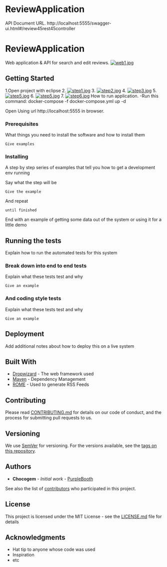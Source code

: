 # ReviewApplication

API Document URL. http://localhost:5555/swagger-ui.html#/review45rest45controller

# ReviewApplication

Web application & API for search and edit reviews.
[![web1.jpg](https://i.postimg.cc/Wz3hR05s/web1.jpg)](https://postimg.cc/njyHB98W)


## Getting Started
1.Open project with eclipse
2.
[![step1.jpg](https://i.postimg.cc/gjQcfQwK/step1.jpg)](https://postimg.cc/bS0jn69G)
3.
[![step2.jpg](https://i.postimg.cc/4NcXY87r/step2.jpg)](https://postimg.cc/F7hMqVxZ)
4.
[![step3.jpg](https://i.postimg.cc/Zq5Rv8hp/step3.jpg)](https://postimg.cc/fV1Z60yR)
5.
[![step5.jpg](https://i.postimg.cc/zf2fCyJM/step5.jpg)](https://postimg.cc/CZDYYLnH)
6.
[![step5.jpg](https://i.postimg.cc/zf2fCyJM/step5.jpg)](https://postimg.cc/CZDYYLnH)
7.
[![step6.jpg](https://i.postimg.cc/4NRxQkgJ/step6.jpg)](https://postimg.cc/ThQxTs1S)
How to run application.
-Run this command: docker-compose -f docker-compose.yml up -d 

Open Using url  http://localhost:5555 in browser.

### Prerequisites

What things you need to install the software and how to install them

```
Give examples
```

### Installing

A step by step series of examples that tell you how to get a development env running

Say what the step will be

```
Give the example
```

And repeat

```
until finished
```

End with an example of getting some data out of the system or using it for a little demo

## Running the tests

Explain how to run the automated tests for this system

### Break down into end to end tests

Explain what these tests test and why

```
Give an example
```

### And coding style tests

Explain what these tests test and why

```
Give an example
```

## Deployment

Add additional notes about how to deploy this on a live system

## Built With

* [Dropwizard](http://www.dropwizard.io/1.0.2/docs/) - The web framework used
* [Maven](https://maven.apache.org/) - Dependency Management
* [ROME](https://rometools.github.io/rome/) - Used to generate RSS Feeds

## Contributing

Please read [CONTRIBUTING.md](https://gist.github.com/PurpleBooth/b24679402957c63ec426) for details on our code of conduct, and the process for submitting pull requests to us.

## Versioning

We use [SemVer](http://semver.org/) for versioning. For the versions available, see the [tags on this repository](https://github.com/your/project/tags). 

## Authors

* **Chocogem** - *Initial work* - [PurpleBooth](https://github.com/PurpleBooth)

See also the list of [contributors](https://github.com/your/project/contributors) who participated in this project.

## License

This project is licensed under the MIT License - see the [LICENSE.md](LICENSE.md) file for details

## Acknowledgments

* Hat tip to anyone whose code was used
* Inspiration
* etc
